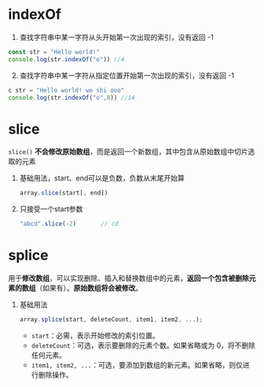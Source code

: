 # indexOf

1. 查找字符串中某一字符从头开始第一次出现的索引，没有返回 -1

```javascript
const str = "Hello world!"
console.log(str.indexOf("o")) //4
```

2. 查找字符串中某一字符从指定位置开始第一次出现的索引，没有返回 -1

```javascript
c str = "Hello world! wo shi ooo"
console.log(str.indexOf("o",8)) //14
```



# slice

`slice()` **不会修改原始数组**，而是返回一个新数组，其中包含从原始数组中切片选取的元素

1. 基础用法，start、end可以是负数，负数从末尾开始算

   ```javascript
   array.slice(start[, end])
   ```

2. 只接受一个start参数

   ```javascript
   "abcd".slice(-2)       // cd
   ```

   



# splice

用于**修改数组**，可以实现删除、插入和替换数组中的元素，**返回一个包含被删除元素的数组**（如果有）。**原始数组将会被修改**。

1. 基础用法

   ```javascript
   array.splice(start, deleteCount, item1, item2, ...);
   ```

   - `start`：必需，表示开始修改的索引位置。
   - `deleteCount`：可选，表示要删除的元素个数。如果省略或为 0，将不删除任何元素。
   - `item1, item2, ...`：可选，要添加到数组的新元素。如果省略，则仅进行删除操作。
